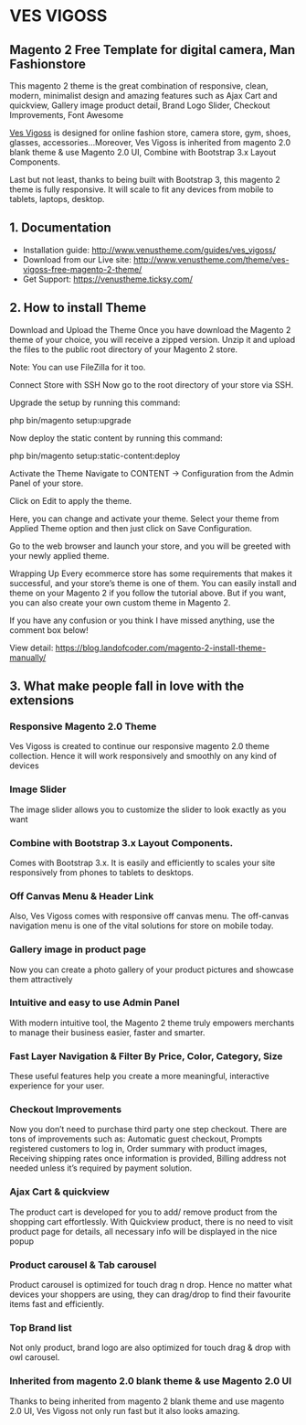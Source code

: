 # VES VIGOSS	

## Magento 2 Free Template for digital camera, Man Fashionstore
This magento 2 theme is the great combination of responsive, clean, modern, minimalist design and amazing features such as Ajax Cart and quickview, Gallery image product detail, Brand Logo Slider, Checkout Improvements, Font Awesome

[Ves Vigoss](http://www.venustheme.com/theme/ves-vigoss-free-magento-2-theme/) is designed for online fashion store, camera store, gym, shoes, glasses, accessories…Moreover, Ves Vigoss is inherited from magento 2.0 blank theme & use Magento 2.0 UI, Combine with Bootstrap 3.x Layout Components.

Last but not least, thanks to being built with Bootstrap 3, this magento 2 theme is fully responsive. It will scale to fit any devices from mobile to tablets, laptops, desktop.


## 1. Documentation

- Installation guide: http://www.venustheme.com/guides/ves_vigoss/
- Download from our Live site: http://www.venustheme.com/theme/ves-vigoss-free-magento-2-theme/
- Get Support: https://venustheme.ticksy.com/


## 2. How to install Theme

Download and Upload the Theme
Once you have download the Magento 2 theme of your choice, you will receive a zipped version. Unzip it and upload the files to the public root directory of your Magento 2 store.

Note: You can use FileZilla for it too.

Connect Store with SSH
Now go to the root directory of your store via SSH.

Upgrade the setup by running this command:

php bin/magento setup:upgrade

Now deploy the static content by running this command:

php bin/magento setup:static-content:deploy

Activate the Theme
Navigate to CONTENT → Configuration from the Admin Panel of your store.

Click on Edit to apply the theme.

Here, you can change and activate your theme. Select your theme from Applied Theme option and then just click on Save Configuration.

Go to the web browser and launch your store, and you will be greeted with your newly applied theme.

Wrapping Up
Every ecommerce store has some requirements that makes it successful, and your store’s theme is one of them. You can easily install and theme on your Magento 2 if you follow the tutorial above. But if you want, you can also create your own custom theme in Magento 2.

If you have any confusion or you think I have missed anything, use the comment box below!

View detail: https://blog.landofcoder.com/magento-2-install-theme-manually/

## 3. What make people fall in love with the extensions


### Responsive Magento 2.0 Theme
Ves Vigoss is created to continue our responsive magento 2.0 theme collection. Hence it will work responsively and smoothly on any kind of devices


### Image Slider
The image slider allows you to customize the slider to look exactly as you want

### Combine with Bootstrap 3.x Layout Components.
Comes with Bootstrap 3.x. It is easily and efficiently to scales your site responsively from phones to tablets to desktops.

### Off Canvas Menu & Header Link
Also, Ves Vigoss comes with responsive off canvas menu. The off-canvas navigation menu is one of the vital solutions for store on mobile today.


### Gallery image in product page
Now you can create a photo gallery of your product pictures and showcase them attractively


### Intuitive and easy to use Admin Panel
With modern intuitive tool, the Magento 2 theme truly empowers merchants to manage their business easier, faster and smarter.


### Fast Layer Navigation & Filter By Price, Color, Category, Size
These useful features help you create a more meaningful, interactive experience for your user.


### Checkout Improvements
Now you don’t need to purchase third party one step checkout. There are tons of improvements such as: Automatic guest checkout, Prompts registered customers to log in, Order summary with product images, Receiving shipping rates once information is provided, Billing address not needed unless it’s required by payment solution.



### Ajax Cart & quickview
The product cart is developed for you to add/ remove product from the shopping cart effortlessly. With Quickview product, there is no need to visit product page for details, all necessary info will be displayed in the nice popup


### Product carousel & Tab carousel
Product carousel is optimized for touch drag n drop. Hence no matter what devices your shoppers are using, they can drag/drop to find their favourite items fast and efficiently.


### Top Brand list
Not only product, brand logo are also optimized for touch drag & drop with owl carousel.

### Inherited from magento 2.0 blank theme & use Magento 2.0 UI
Thanks to being inherited from magento 2 blank theme and use magento 2.0 UI, Ves Vigoss not only run fast but it also looks amazing.

